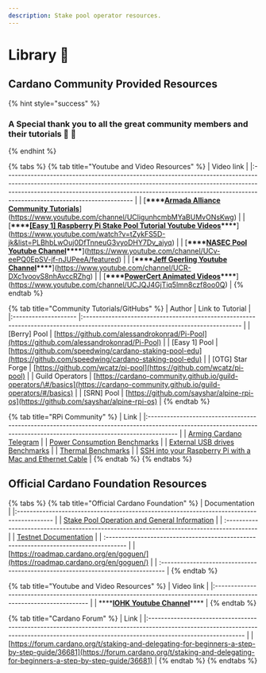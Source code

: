 ```yaml
---
description: Stake pool operator resources.
---
```


# Library 🏫

## Cardano Community Provided Resources

{% hint style="success" %}
### A Special thank you to all the great community members and their tutorials 🙏 🤗
{% endhint %}

{% tabs %}
{% tab title="Youtube and Video Resources" %}
| Video link                                                                                                                                                                                                                                                                         |
|:---------------------------------------------------------------------------------------------------------------------------------------------------------------------------------------------------------------------------------------------------------------------------------- |
| [**\*\*\*\*[**Armada Alliance Community Tutorials**](https://www.youtube.com/channel/UCligunhcmbMYaBUMvONsKwg)**](https://www.youtube.com/channel/UCligunhcmbMYaBUMvONsKwg)                                                                                                |
| [**\*\*\*\*[**\[Easy 1\] Raspberry Pi Stake Pool Tutorial Youtube Videos**](https://www.youtube.com/watch?v=tZykFS5D-jk&list=PLBhbLwOuj0DfTnneuG3vyoDHY7Dv_aiyq)\*\*\*\***](https://www.youtube.com/watch?v=tZykFS5D-jk&list=PLBhbLwOuj0DfTnneuG3vyoDHY7Dv_aiyq) |
| [**\*\*\*\*[**NASEC Pool Youtube Channel**](https://www.youtube.com/channel/UCv-eePQ0EpSV-jf-nJUPeeA/featured)\*\*\*\***](https://www.youtube.com/channel/UCv-eePQ0EpSV-jf-nJUPeeA/featured)                                                                       |
| [**\*\*\*\*[**Jeff Geerling Youtube Channel**](https://www.youtube.com/channel/UCR-DXc1voovS8nhAvccRZhg)\*\*\*\***](https://www.youtube.com/channel/UCR-DXc1voovS8nhAvccRZhg)                                                                                      |
| [**\*\*\*\*[**PowerCert Animated Videos**](https://www.youtube.com/channel/UCJQJ4GjTiq5lmn8czf8oo0Q)\*\*\*\***](https://www.youtube.com/channel/UCJQJ4GjTiq5lmn8czf8oo0Q)                                                                                          |
{% endtab %}

{% tab title="Community Tutorials/GitHubs" %}
| Author               | Link to Tutorial                                                                                                                |
|:-------------------- |:------------------------------------------------------------------------------------------------------------------------------- |
| \[Berry\] Pool     | [https://github.com/alessandrokonrad/Pi-Pool](https://github.com/alessandrokonrad/Pi-Pool)                                      |
| \[Easy 1\] Pool    | [https://github.com/speedwing/cardano-staking-pool-edu](https://github.com/speedwing/cardano-staking-pool-edu)                  |
| \[OTG\] Star Forge | [https://github.com/wcatz/pi-pool](https://github.com/wcatz/pi-pool)                                                            |
| Guild Operators      | [https://cardano-community.github.io/guild-operators/\#/basics](https://cardano-community.github.io/guild-operators/#/basics) |
| \[SRN\] Pool       | [https://github.com/sayshar/alpine-rpi-os](https://github.com/sayshar/alpine-rpi-os)                                            |
{% endtab %}

{% tab title="RPi Community" %}
| Link                                                                                                                                                                  |
|:--------------------------------------------------------------------------------------------------------------------------------------------------------------------- |
| [Arming Cardano Telegram](https://github.com/rekuenkdr/master/tree/44e80aa783ef319f1f88f701f497d59f81d033cd/joinchat/FeKTCBu-pn5OUZUz4joF2w/README.md)                |
| [Power Consumption Benchmarks](https://www.pidramble.com/wiki/benchmarks/power-consumption)                                                                           |
| [External USB drives Benchmarks](https://www.pidramble.com/wiki/benchmarks/external-usb-drives)                                                                       |
| [Thermal Benchmarks](https://downey.io/blog/raspberry-pi-4-heatsinks-and-fans/)                                                                                       |
| [SSH into your Raspberry Pi with a Mac and Ethernet Cable](https://medium.com/@tzhenghao/how-to-ssh-into-your-raspberry-pi-with-a-mac-and-ethernet-cable-636a197d055) |
{% endtab %}
{% endtabs %}

## Official Cardano Foundation Resources

{% tabs %}
{% tab title="Official Cardano Foundation" %}
| Documentation                                                                             |
|:----------------------------------------------------------------------------------------- |
| [Stake Pool Operation and General Information](https://cardano.org/stake-pool-operation/) |
| :---------------------------------------------------------------------------------------- |
| [Testnet Documentation](https://developers.cardano.org/en/testnets/cardano/overview/)     |
| :------------------------------------------------------------------------------------     |
| [https://roadmap.cardano.org/en/goguen/](https://roadmap.cardano.org/en/goguen/)          |
| :-------------------------------------------------------------------------------          |
{% endtab %}

{% tab title="Youtube and Video Resources" %}
| Video link                                                                                                           |
|:-------------------------------------------------------------------------------------------------------------------- |
| \*\*\*\*[**IOHK Youtube Channel**](https://www.youtube.com/channel/UCBJ0p9aCW-W82TwNM-z3V2w)\*\*\*\* |
{% endtab %}

{% tab title="Cardano Forum" %}
| Link                                                                                                                                                                                       |
|:------------------------------------------------------------------------------------------------------------------------------------------------------------------------------------------ |
| [https://forum.cardano.org/t/staking-and-delegating-for-beginners-a-step-by-step-guide/36681](https://forum.cardano.org/t/staking-and-delegating-for-beginners-a-step-by-step-guide/36681) |
{% endtab %}
{% endtabs %}

